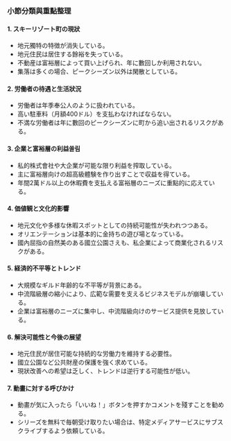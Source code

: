### 小節分類與重點整理

#### 1. **スキーリゾート町の現狀**
- 地元獨特の特徴が消失している。
- 地元住民は居住する餘裕を失っている。
- 不動産は富裕層によって買い上げられ、年に數回しか利用されない。
- 集落は多くの場合、ピークシーズン以外は閑散としている。

#### 2. **労働者の待遇と生活狀況**
- 労働者は年季奉公人のように扱われている。
- 高い駐車料（月額400ドル）を支払わなければならない。
- 不満な労働者は年に數回のピークシーズンに町から追い出されるリスクがある。

#### 3. **企業と富裕層の利益쏠림**
- 私的株式會社や大企業が可能な限り利益を搾取している。
- 主に富裕層向けの超高級體験を作り出すことで収益を得ている。
- 年間2萬ドル以上の休暇費を支払える富裕層のニーズに重點的に応えている。

#### 4. **価値観と文化的影響**
- 地元文化や多様な休暇スポットとしての持続可能性が失われつつある。
- オリエンテーションは基本的に金持ちの遊び場となっている。
- 國內屈指の自然美のある國立公園さえも、私企業によって商業化されるリスクがある。

#### 5. **経済的不平等とトレンド**
- 大規模なギルド年齢的な不平等が背景にある。
- 中流階級層の縮小により、広範な需要を支えるビジネスモデルが崩壊している。
- 企業は富裕層のニーズに集中し、中流階級向けのサービス提供を見放している。

#### 6. **解決可能性と今後の展望**
- 地元住民が居住可能な持続的な労働力を維持する必要性。
- 國立公園など公共財産の保護を強く求めている。
- 現狀改善への希望は乏しく、トレンドは逆行する可能性が低い。

#### 7. **動畫に対する呼びかけ**
- 動畫が気に入ったら「いいね！」ボタンを押すかコメントを殘すことを勧める。
- シリーズを無料で毎朝受け取りたい場合は、特定メディアサービスにサブスクライブするよう依頼している。